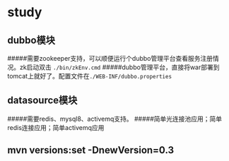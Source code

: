 # study

## dubbo模块
#####需要zookeeper支持，可以顺便运行个dubbo管理平台查看服务注册情况。zk启动双击 `./bin/zkEnv.cmd`
#####dubbo管理平台，直接将war部署到tomcat上就好了。配置文件在`./WEB-INF/dubbo.properties`

## datasource模块
#####需要redis、mysql8、activemq支持。
#####简单光连接池应用；简单redis连接应用；简单activemq应用

## mvn versions:set -DnewVersion=0.3